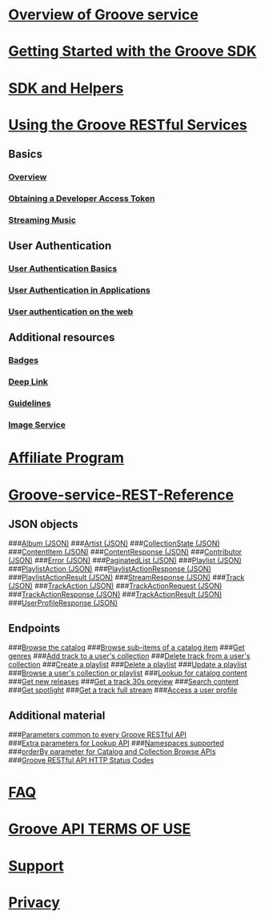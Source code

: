 # [Overview of Groove service](api-overview.md)
# [Getting Started with the Groove SDK](Getting-Started.md)  
# [SDK and Helpers](SDK-and-helpers/sdk-list.md)
# [Using the Groove RESTful Services](Using-the-Groove-RESTful-Services/overview.md)
## Basics
### [Overview](Using-the-Groove-RESTful-Services/overview.md)
### [Obtaining a Developer Access Token](Using-the-Groove-RESTful-Services/Obtaining-a-Developer-Access-Token.md)
### [Streaming Music](Using-the-Groove-RESTful-Services/Streaming-Music.md)

## User Authentication
### [User Authentication Basics](Using-the-Groove-RESTful-Services/User-Authentication.md)
### [User Authentication in Applications](Using-the-Groove-RESTful-Services/User-Authentication-in-Applications.md)
### [User authentication on the web](Using-the-Groove-RESTful-Services/User-Authentication-on-the-web.md)


## Additional resources
### [Badges](Using-the-Groove-RESTful-Services/Badges.md)
### [Deep Link](Using-the-Groove-RESTful-Services/Deep-link.md)
### [Guidelines](Using-the-Groove-RESTful-Services/Guidelines.md)
### [Image Service](Using-the-Groove-RESTful-Services/Image-Service.md)

# [Affiliate Program](http://aka.ms/MicrosoftAffiliates)
# [Groove-service-REST-Reference](Groove-service-REST-Reference/overview.md)
## JSON objects
###[Album (JSON)](Groove-service-REST-Reference/JSON-Album.md)
###[Artist (JSON)](Groove-service-REST-Reference/JSON-Artist.md)
###[CollectionState (JSON)](Groove-service-REST-Reference/JSON-CollectionState.md)
###[ContentItem (JSON)](Groove-service-REST-Reference/JSON-ContentItem.md)
###[ContentResponse (JSON)](Groove-service-REST-Reference/JSON-ContentResponse.md)
###[Contributor (JSON)](Groove-service-REST-Reference/JSON-Contributor.md)
###[Error (JSON)](Groove-service-REST-Reference/JSON-Error.md)
###[PaginatedList (JSON)](Groove-service-REST-Reference/JSON-PaginatedList.md)
###[Playlist (JSON)](Groove-service-REST-Reference/JSON-Playlist.md)
###[PlaylistAction (JSON)](Groove-service-REST-Reference/JSON-PlaylistAction.md)
###[PlaylistActionResponse (JSON)](Groove-service-REST-Reference/JSON-PlaylistActionResponse.md)
###[PlaylistActionResult (JSON)](Groove-service-REST-Reference/JSON-PlaylistActionResult.md)
###[StreamResponse (JSON)](Groove-service-REST-Reference/JSON-StreamResponse.md)
###[Track (JSON)](Groove-service-REST-Reference/JSON-Track.md)
###[TrackAction (JSON)](Groove-service-REST-Reference/JSON-TrackAction.md)
###[TrackActionRequest (JSON)](Groove-service-REST-Reference/JSON-TrackActionRequest.md)
###[TrackActionResponse (JSON)](Groove-service-REST-Reference/JSON-TrackActionResponse.md)
###[TrackActionResult (JSON)](Groove-service-REST-Reference/JSON-TrackActionResult.md)
###[UserProfileResponse (JSON)](Groove-service-REST-Reference/JSON-UserProfileResponse.md)

## Endpoints
###[Browse the catalog](Groove-service-REST-Reference/uri-browse-catalog.md)
###[Browse sub-items of a catalog item](Groove-service-REST-Reference/uri-browse-sub-items.md)
###[Get genres](Groove-service-REST-Reference/uri-get-genres.md) 
###[Add track to a user's collection](Groove-service-REST-Reference/uri-add-track-collection.md)
###[Delete track from a user's collection](Groove-service-REST-Reference/uri-delete-track-collection.md)
###[Create a playlist](Groove-service-REST-Reference/uri-create-playlist.md)
###[Delete a playlist](Groove-service-REST-Reference/uri-delete-playlist.md)
###[Update a playlist](Groove-service-REST-Reference/uri-update-playlist.md)
###[Browse a user's collection or playlist](Groove-service-REST-Reference/uri-browse-user-collection-playlist.md)
###[Lookup for catalog content](Groove-service-REST-Reference/uri-content-lookup.md)
###[Get new releases](Groove-service-REST-Reference/uri-get-new-releases.md)
###[Get a track 30s preview](Groove-service-REST-Reference/uri-get-preview.md)
###[Search content](Groove-service-REST-Reference/uri-search-content.md)
###[Get spotlight](Groove-service-REST-Reference/uri-get-spotlight.md)
###[Get a track full stream](Groove-service-REST-Reference/uri-get-stream.md)
###[Access a user profile](Groove-service-REST-Reference/uri-access-user-profile.md)


## Additional material
###[Parameters common to every Groove RESTful API](Groove-service-REST-Reference/Common-Parameters.md)  
###[Extra parameters for Lookup API](Groove-service-REST-Reference/Extras.md) 
###[Namespaces supported](Groove-service-REST-Reference/Namespace.md)  
###[orderBy parameter for Catalog and Collection Browse APIs](Groove-service-REST-Reference/OrderBy.md)  
###[Groove RESTful API HTTP Status Codes](Groove-service-REST-Reference/HTTP-Status-Codes.md)   

# [FAQ](faq.md)
# [Groove API TERMS OF USE](Groove-API-Terms-of-Use.md)
# [Support](Support.md)
# [Privacy](Privacy.md)


